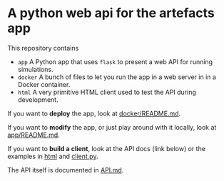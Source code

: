 # A python web api for the artefacts app

This repository contains

- `app` A Python app that uses `flask` to present a web API for running simulations.
- `docker` A bunch of files to let you run the app in a web server in in a Docker container.
- `html` A very primitive HTML client used to test the API during development.

If you want to **deploy** the app, look at [docker/README.md](./docker/README.md).

If you want to **modify** the app, or just play around with it locally, look at [app/README.md](./app/README.md).

If you want to **build a client**, look at the API docs (link below) or the examples in [html](./html) and [client.py](./app/client.py).

The API itself is documented in [API.md](./API.md).
